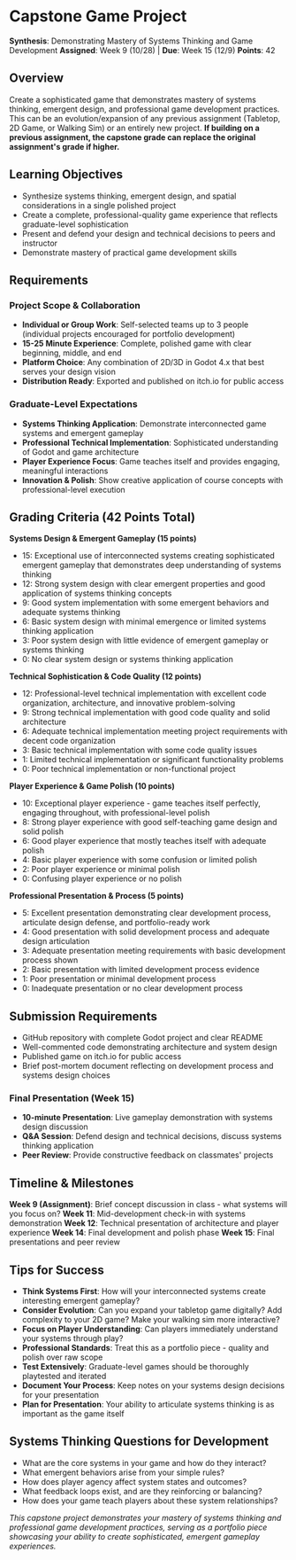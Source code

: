 # Capstone Game Project
**Synthesis**: Demonstrating Mastery of Systems Thinking and Game Development
**Assigned**: Week 9 (10/28) | **Due**: Week 15 (12/9)
**Points**: 42

## Overview
Create a sophisticated game that demonstrates mastery of systems thinking, emergent design, and professional game development practices. This can be an evolution/expansion of any previous assignment (Tabletop, 2D Game, or Walking Sim) or an entirely new project. **If building on a previous assignment, the capstone grade can replace the original assignment's grade if higher.**

## Learning Objectives
- Synthesize systems thinking, emergent design, and spatial considerations in a single polished project
- Create a complete, professional-quality game experience that reflects graduate-level sophistication
- Present and defend your design and technical decisions to peers and instructor
- Demonstrate mastery of practical game development skills

## Requirements

### Project Scope & Collaboration
- **Individual or Group Work**: Self-selected teams up to 3 people (individual projects encouraged for portfolio development)
- **15-25 Minute Experience**: Complete, polished game with clear beginning, middle, and end
- **Platform Choice**: Any combination of 2D/3D in Godot 4.x that best serves your design vision
- **Distribution Ready**: Exported and published on itch.io for public access

### Graduate-Level Expectations
- **Systems Thinking Application**: Demonstrate interconnected game systems and emergent gameplay
- **Professional Technical Implementation**: Sophisticated understanding of Godot and game architecture
- **Player Experience Focus**: Game teaches itself and provides engaging, meaningful interactions
- **Innovation & Polish**: Show creative application of course concepts with professional-level execution

## Grading Criteria (42 Points Total)

**Systems Design & Emergent Gameplay (15 points)**
- 15: Exceptional use of interconnected systems creating sophisticated emergent gameplay that demonstrates deep understanding of systems thinking
- 12: Strong system design with clear emergent properties and good application of systems thinking concepts
- 9: Good system implementation with some emergent behaviors and adequate systems thinking
- 6: Basic system design with minimal emergence or limited systems thinking application
- 3: Poor system design with little evidence of emergent gameplay or systems thinking
- 0: No clear system design or systems thinking application

**Technical Sophistication & Code Quality (12 points)**
- 12: Professional-level technical implementation with excellent code organization, architecture, and innovative problem-solving
- 9: Strong technical implementation with good code quality and solid architecture
- 6: Adequate technical implementation meeting project requirements with decent code organization
- 3: Basic technical implementation with some code quality issues
- 1: Limited technical implementation or significant functionality problems
- 0: Poor technical implementation or non-functional project

**Player Experience & Game Polish (10 points)**
- 10: Exceptional player experience - game teaches itself perfectly, engaging throughout, with professional-level polish
- 8: Strong player experience with good self-teaching game design and solid polish
- 6: Good player experience that mostly teaches itself with adequate polish
- 4: Basic player experience with some confusion or limited polish
- 2: Poor player experience or minimal polish
- 0: Confusing player experience or no polish

**Professional Presentation & Process (5 points)**
- 5: Excellent presentation demonstrating clear development process, articulate design defense, and portfolio-ready work
- 4: Good presentation with solid development process and adequate design articulation
- 3: Adequate presentation meeting requirements with basic development process shown
- 2: Basic presentation with limited development process evidence
- 1: Poor presentation or minimal development process
- 0: Inadequate presentation or no clear development process

## Submission Requirements

- GitHub repository with complete Godot project and clear README
- Well-commented code demonstrating architecture and system design
- Published game on itch.io for public access
- Brief post-mortem document reflecting on development process and systems design choices

### Final Presentation (Week 15)
- **10-minute Presentation**: Live gameplay demonstration with systems design discussion
- **Q&A Session**: Defend design and technical decisions, discuss systems thinking application
- **Peer Review**: Provide constructive feedback on classmates' projects

## Timeline & Milestones

**Week 9 (Assignment)**: Brief concept discussion in class - what systems will you focus on?
**Week 11**: Mid-development check-in with systems demonstration
**Week 12**: Technical presentation of architecture and player experience
**Week 14**: Final development and polish phase
**Week 15**: Final presentations and peer review

## Tips for Success
- **Think Systems First**: How will your interconnected systems create interesting emergent gameplay?
- **Consider Evolution**: Can you expand your tabletop game digitally? Add complexity to your 2D game? Make your walking sim more interactive?
- **Focus on Player Understanding**: Can players immediately understand your systems through play?
- **Professional Standards**: Treat this as a portfolio piece - quality and polish over raw scope
- **Test Extensively**: Graduate-level games should be thoroughly playtested and iterated
- **Document Your Process**: Keep notes on your systems design decisions for your presentation
- **Plan for Presentation**: Your ability to articulate systems thinking is as important as the game itself

## Systems Thinking Questions for Development
- What are the core systems in your game and how do they interact?
- What emergent behaviors arise from your simple rules?
- How does player agency affect system states and outcomes?
- What feedback loops exist, and are they reinforcing or balancing?
- How does your game teach players about these system relationships?

*This capstone project demonstrates your mastery of systems thinking and professional game development practices, serving as a portfolio piece showcasing your ability to create sophisticated, emergent gameplay experiences.*